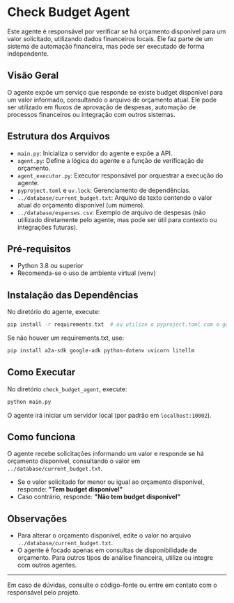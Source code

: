 # Check Budget Agent

Este agente é responsável por verificar se há orçamento disponível para um valor solicitado, utilizando dados financeiros locais. Ele faz parte de um sistema de automação financeira, mas pode ser executado de forma independente.

## Visão Geral

O agente expõe um serviço que responde se existe budget disponível para um valor informado, consultando o arquivo de orçamento atual. Ele pode ser utilizado em fluxos de aprovação de despesas, automação de processos financeiros ou integração com outros sistemas.

## Estrutura dos Arquivos

- `main.py`: Inicializa o servidor do agente e expõe a API.
- `agent.py`: Define a lógica do agente e a função de verificação de orçamento.
- `agent_executor.py`: Executor responsável por orquestrar a execução do agente.
- `pyproject.toml` e `uv.lock`: Gerenciamento de dependências.
- `../database/current_budget.txt`: Arquivo de texto contendo o valor atual do orçamento disponível (um número).
- `../database/espenses.csv`: Exemplo de arquivo de despesas (não utilizado diretamente pelo agente, mas pode ser útil para contexto ou integrações futuras).

## Pré-requisitos

- Python 3.8 ou superior
- Recomenda-se o uso de ambiente virtual (venv)

## Instalação das Dependências

No diretório do agente, execute:

```bash
pip install -r requirements.txt  # ou utilize o pyproject.toml com o gerenciador de sua preferência
```

Se não houver um requirements.txt, use:

```bash
pip install a2a-sdk google-adk python-dotenv uvicorn litellm
```

## Como Executar

No diretório `check_budget_agent`, execute:

```bash
python main.py
```

O agente irá iniciar um servidor local (por padrão em `localhost:10002`).

## Como funciona

O agente recebe solicitações informando um valor e responde se há orçamento disponível, consultando o valor em `../database/current_budget.txt`.

- Se o valor solicitado for menor ou igual ao orçamento disponível, responde: **"Tem budget disponível"**
- Caso contrário, responde: **"Não tem budget disponível"**

## Observações

- Para alterar o orçamento disponível, edite o valor no arquivo `../database/current_budget.txt`.
- O agente é focado apenas em consultas de disponibilidade de orçamento. Para outros tipos de análise financeira, utilize ou integre com outros agentes.

---

Em caso de dúvidas, consulte o código-fonte ou entre em contato com o responsável pelo projeto.

